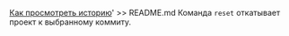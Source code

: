 [Как просмотреть историю](./log_help.md)' >> README.md
 Команда `reset` откатывает проект к выбранному коммиту.